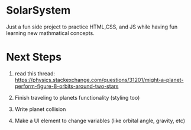 # SolarSystem
Just a fun side project to practice HTML,CSS, and JS while having fun learning new mathmatical concepts.


# Next Steps
1. read this thread: https://physics.stackexchange.com/questions/31201/might-a-planet-perform-figure-8-orbits-around-two-stars

2. Finish traveling to planets functionality (styling too)

3. Write planet collision

4. Make a UI element to change variables (like orbital angle, gravity, etc)

   
